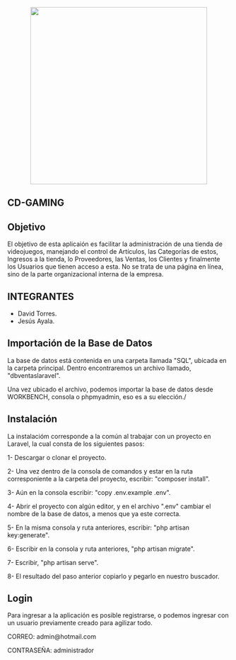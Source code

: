 <p align="center"><img src="https://i.pinimg.com/originals/26/93/36/269336758498636bb90a7a21d0aa6a4d.jpg" width="400"></p>

## CD-GAMING
## Objetivo

El objetivo de esta aplicaión es facilitar la administración de una tienda de videojuegos, manejando el control de Artículos, las Categorías de estos, Ingresos a la tienda, lo Proveedores, las Ventas, los Clientes y finalmente los Usuarios que tienen acceso a esta.
No se trata de una página en línea, sino de la parte organizacional interna de la empresa.

## INTEGRANTES

- David Torres.
- Jesús Ayala.

## Importación de la Base de Datos

<p>La base de datos está contenida en una carpeta llamada "SQL", ubicada en la carpeta principal. Dentro encontraremos un archivo llamado, "dbventaslaravel".</p>
<p>Una vez ubicado el archivo, podemos importar la base de datos desde WORKBENCH, consola o phpmyadmin, eso es a su elección./<p>

## Instalación

La instalacióm corresponde a la común al trabajar con un proyecto en Laravel, la cual consta de los siguientes pasos:

<p>1- Descargar o clonar el proyecto.</p>
<p>2- Una vez dentro de la consola de comandos y estar en la ruta corresponiente a la carpeta del proyecto, escribir: "composer install".</p>
<p>3- Aún en la consola escribir: "copy .env.example .env".</p>
<p>4- Abrir el proyecto con algún editor, y en el archivo ".env" cambiar el nombre de la base de datos, a menos que ya este correcta.</p>
<p>5- En la misma consola y ruta anteriores, escribir: "php artisan key:generate".</p>
<p>6- Escribir en  la consola y ruta anteriores, "php artisan migrate".</p>
<p>7- Escribir, "php artisan serve".</p>
<p>8- El resultado del paso anterior copiarlo y pegarlo en nuestro buscador.</p>

## Login

Para ingresar a la aplicación es posible registrarse, o podemos ingresar con un usuario previamente creado para agilizar todo.

<p>CORREO: admin@hotmail.com</p>
<p>CONTRASEÑA: administrador</p>

